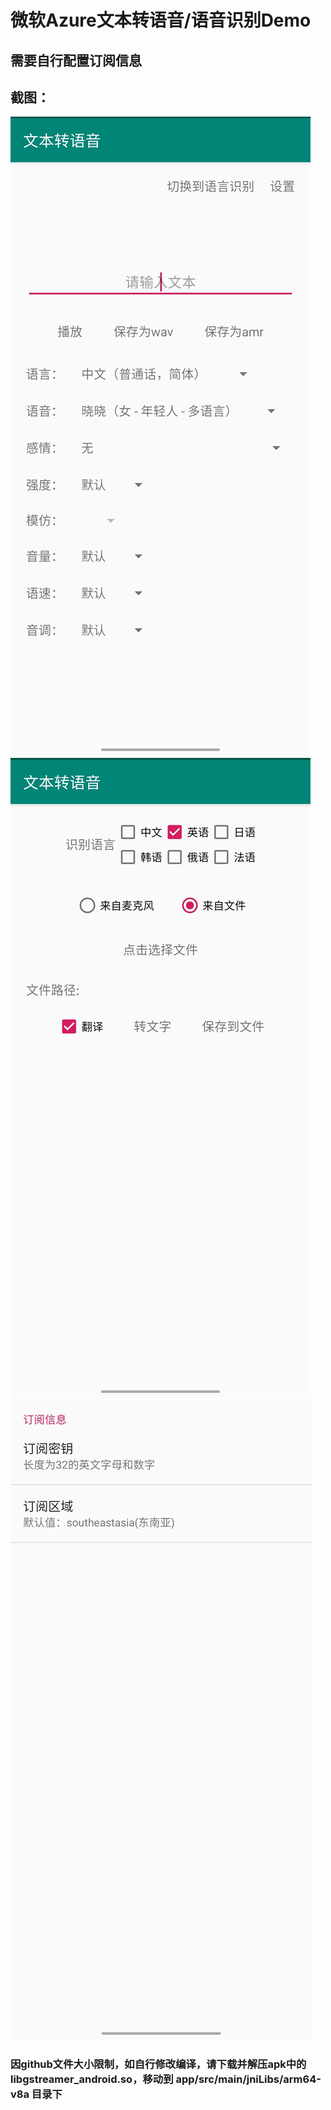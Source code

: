 # 微软Azure文本转语音/语音识别Demo

## 需要自行配置订阅信息

## 截图：
![文本转语音](https://github.com/Colo-Thor/AzureTextSpeech/blob/main/screenshot/1.jpg)
![语音识别](https://github.com/Colo-Thor/AzureTextSpeech/blob/main/screenshot/2.jpg)
![配置](https://github.com/Colo-Thor/AzureTextSpeech/blob/main/screenshot/3.jpg)

### 因github文件大小限制，如自行修改编译，请下载并解压apk中的 libgstreamer_android.so，移动到 app/src/main/jniLibs/arm64-v8a 目录下